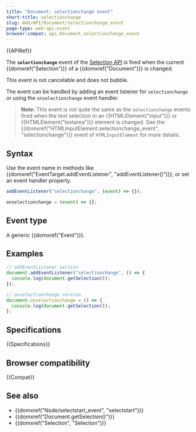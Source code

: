 ```yaml
---
title: "Document: selectionchange event"
short-title: selectionchange
slug: Web/API/Document/selectionchange_event
page-type: web-api-event
browser-compat: api.Document.selectionchange_event
---
```


{{APIRef}}

The **`selectionchange`** event of the [Selection API](/en-US/docs/Web/API/Selection) is fired when the current {{domxref("Selection")}} of a {{domxref("Document")}} is changed.

This event is not cancelable and does not bubble.

The event can be handled by adding an event listener for `selectionchange` or using the `onselectionchange` event handler.

> **Note:** This event is not quite the same as the `selectionchange` events fired when the text selection in an {{HTMLElement("input")}} or {{HTMLElement("textarea")}} element is changed. See the {{domxref("HTMLInputElement.selectionchange_event", "selectionchange")}} event of `HTMLInputElement` for more details.

## Syntax

Use the event name in methods like {{domxref("EventTarget.addEventListener", "addEventListener()")}}, or set an event handler property.

```js
addEventListener("selectionchange", (event) => {});

onselectionchange = (event) => {};
```

## Event type

A generic {{domxref("Event")}}.

## Examples

```js
// addEventListener version
document.addEventListener("selectionchange", () => {
  console.log(document.getSelection());
});

// onselectionchange version
document.onselectionchange = () => {
  console.log(document.getSelection());
};
```

## Specifications

{{Specifications}}

## Browser compatibility

{{Compat}}

## See also

- {{domxref("Node/selectstart_event", "selectstart")}}
- {{domxref("Document.getSelection()")}}
- {{domxref("Selection", "Selection")}}
